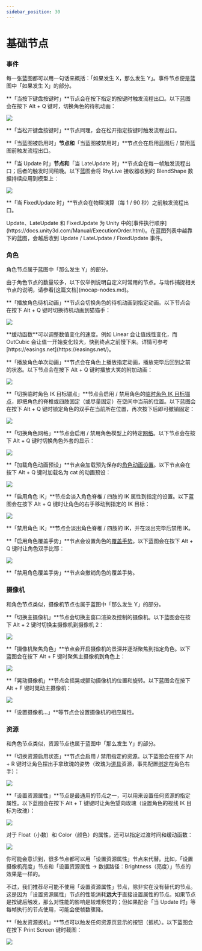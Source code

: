 ```yaml
---
sidebar_position: 30
---
```


# 基础节点

### 事件

每一张蓝图都可以用一句话来概括：「如果发生 X，那么发生 Y」。事件节点便是蓝图中「如果发生 X」的部分。

**「当按下键盘按键时」**节点会在按下指定的按键时触发流程出口。以下蓝图会在按下 Alt + Q 键时，切换角色的待机动画：

![](</images/image(3)(3)(1).jpg>)

**「当松开键盘按键时」**节点同理，会在松开指定按键时触发流程出口。

**「当蓝图被启用时」**节点和**「当蓝图被禁用时」**节点会在启用蓝图后 / 禁用蓝图前触发流程出口。

**「当 Update 时」**节点和**「当 LateUpdate 时」**节点会在每一帧触发流程出口；后者的触发时间稍晚。以下蓝图会将 RhyLive 接收器收到的 BlendShape 数据持续应用到模型上：

![](</images/image(1)(1)(1).jpg>)

**「当 FixedUpdate 时」**节点会在物理演算（每 1 / 90 秒）之前触发流程出口。

<div className="hint hint-info">
Update、LateUpdate 和 FixedUpdate 为 Unity 中的[事件执行顺序](https://docs.unity3d.com/Manual/ExecutionOrder.html)。在蓝图列表中越靠下的蓝图，会越后收到 Update / LateUpdate / FixedUpdate 事件。
</div>

### 角色

角色节点属于蓝图中「那么发生 Y」的部分。

<div className="hint hint-info">
由于角色节点的数量较多，以下仅举例说明自定义时常用的节点。与动作捕捉相关节点的说明，请参看[这篇文档](mocap-nodes.md)。
</div>

**「播放角色待机动画」**节点会切换角色的待机动画到指定动画。以下节点会在按下 Alt + Q 键时切换待机动画到猫猫手：

![](</images/image(14)(1).jpg>)

<div className="hint hint-success">
**缓动函数**可以调整数值变化的速度。例如 Linear 会让值线性变化，而 OutCubic 会让值一开始变化较大，快到终点之前慢下来。详情可参考 [https://easings.net](https://easings.net/)。
</div>

**「播放角色单次动画」**节点会在角色上播放指定动画，播放完毕后回到之前的状态。以下节点会在按下 Alt + Q 键时播放大笑的附加动画：

![](</images/image(1)(1)(3).jpg>)

**「切换临时角色 IK 目标锚点」**节点会启用 / 禁用角色的[临时角色 IK 目标锚点](../assets/character/#shen-ti-ik)，即把角色的脊椎或四肢固定（或尽量固定）在空间中当前的位置。以下蓝图会在按下 Alt + Q 键时锁定角色的双手在当前所在位置，再次按下后即可撤销固定：

****![](</images/image(6)(2)(1).jpg>)****

**「切换角色网格」**节点会启用 / 禁用角色模型上的特定[网格](../assets/character/#wang-ge)。以下节点会在按下 Alt + Q 键时切换角色外套的显示：

![](</images/image(23)(1).jpg>)

**「加载角色动画预设」**节点会加载预先保存的[角色动画设置](../assets/character/#dong-hua)。以下节点会在按下 Alt + Q 键时加载名为 cat 的动画预设：

![](</images/image(4)(2).jpg>)

**「启用角色 IK」**节点会淡入角色脊椎 / 四肢的 IK 属性到指定的设置。以下蓝图会在按下 Alt + Q 键时让角色的右手移动到指定的 IK 目标：

![](</images/image(20)(1).jpg>)

**「禁用角色 IK」**节点会淡出角色脊椎 / 四肢的 IK，并在淡出完毕后禁用 IK。

**「启用角色覆盖手势」**节点会设置角色的[覆盖手势](../assets/character/#dong-hua)。以下蓝图会在按下 Alt + Q 键时让角色双手比耶：

![](</images/image(5)(1)(1)(1).jpg>)

**「禁用角色覆盖手势」**节点会撤销角色的覆盖手势。

### 摄像机

和角色节点类似，摄像机节点也属于蓝图中「那么发生 Y」的部分。

**「切换主摄像机」**节点会切换主窗口渲染及控制的摄像机。以下蓝图会在按下 Alt + 2 键时切换主摄像机到摄像机 2：

![](</images/image(2)(2)(1).jpg>)

**「摄像机聚焦角色」**节点会开启摄像机的景深并逐渐聚焦到指定角色。以下蓝图会在按下 Alt + F 键时聚焦主摄像机到角色上：

![](</images/image(15)(1).jpg>)

**「晃动摄像机」**节点会摇晃或颤动摄像机的位置和旋转。以下蓝图会在按下 Alt + F 键时晃动主摄像机：

![](</images/image(17)(1).jpg>)

**「设置摄像机…」**等节点会设置摄像机的相应属性。

### 资源

和角色节点类似，资源节点也属于蓝图中「那么发生 Y」的部分。

**「切换资源启用状态」**节点会启用 / 禁用指定的资源。以下蓝图会在按下 Alt + R 键时让角色摆出手拿玫瑰的姿势（玫瑰为[道具](../assets/prop.md)资源，事先配置[绑定](../assets/prop.md#jiao-se-pei-jian)在角色右手）：

![](</images/image(21)(1).jpg>)

**「设置资源属性」**节点是最通用的节点之一，可以用来设置任何资源的指定属性。以下蓝图会在按下 Alt + T 键键时让角色望向玫瑰（设置角色的视线 IK 目标为玫瑰）：

![](</images/image(18)(1).jpg>)

对于 Float（小数）和 Color（颜色）的属性，还可以指定过渡时间和缓动函数：

![](</images/image(10)(2).jpg>)

<div className="hint hint-warning">
你可能会意识到，很多节点都可以用「设置资源属性」节点来代替。比如，「设置摄像机亮度」节点和「设置资源属性 -> 数据路径：Brightness（亮度）」节点的效果是一样的。

不过，我们推荐尽可能不使用「设置资源属性」节点，除非实在没有替代的节点。这是因为「设置资源属性」节点的性能消耗**远大于**直接设置属性的节点。如果节点是按键后触发，那么对性能的影响是较难察觉的；但如果配合「当 Update 时」等每帧执行的节点使用，可能会使帧数骤降。
</div>

**「触发资源扳机」**节点可以触发任何资源页显示的按钮（扳机）。以下蓝图会在按下 Print Screen 键时截图：

![](</images/image(16)(2).jpg>)

